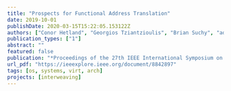 ```yaml
---
title: "Prospects for Functional Address Translation"
date: 2019-10-01
publishDate: 2020-03-15T15:22:05.153122Z
authors: ["Conor Hetland", "Georgios Tziantzioulis", "Brian Suchy", "admin", "Nikos Hardavellas", "Peter Dinda"]
publication_types: ["1"]
abstract: ""
featured: false
publication: "*Proceedings of the 27th IEEE International Symposium on the Modeling, Analysis, and Simulation of Computer and Telecommunication Systems (MASCOTS 2019)*"
url_pdf: "https://ieeexplore.ieee.org/document/8842897"
tags: [os, systems, virt, arch]
projects: [interweaving]
---
```


